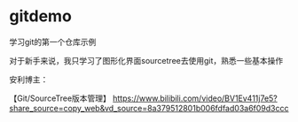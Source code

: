 # gitdemo
学习git的第一个仓库示例

对于新手来说，我只学习了图形化界面sourcetree去使用git，熟悉一些基本操作

安利博主：

【Git/SourceTree版本管理】 https://www.bilibili.com/video/BV1Ev411j7e5?share_source=copy_web&vd_source=8a379512801b006fdfad03a6f09d3ccc

